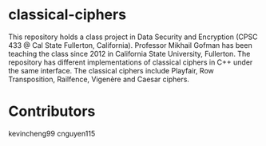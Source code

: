 classical-ciphers
=================

This repository holds a class project in Data Security and Encryption (CPSC 433 @ Cal State Fullerton, California). Professor Mikhail Gofman has been teaching the class since 2012 in California State University, Fullerton. The repository has different implementations of classical ciphers in C++ under the same interface. The classical ciphers include Playfair, Row Transposition, Railfence, Vigenère and Caesar ciphers.

Contributors
=================
kevincheng99
cnguyen115

